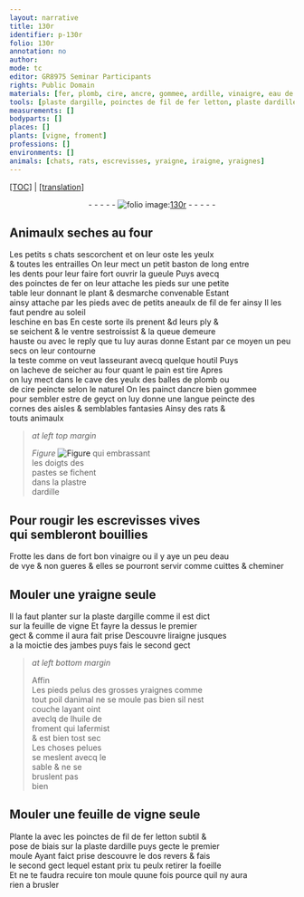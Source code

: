 ```yaml
---
layout: narrative
title: 130r
identifier: p-130r
folio: 130r
annotation: no
author:
mode: tc
editor: GR8975 Seminar Participants
rights: Public Domain
materials: [fer, plomb, cire, ancre, gommee, ardille, vinaigre, eau de vye, argille, huile de froment, fil de fer letton]
tools: [plaste dargille, poinctes de fil de fer letton, plaste dardille, moule]
measurements: []
bodyparts: []
places: []
plants: [vigne, froment]
professions: []
environments: []
animals: [chats, rats, escrevisses, yraigne, iraigne, yraignes]
---
```


 <p><a href="{{ site.baseurl }}/diplomatic/">[TOC]</a> | <a href="{{ site.baseurl }}/texts/p-130r_tl/" target="_blank">[translation]</a></p><div class="folio" align="center">- - - - - <a href="http://gallica.bnf.fr/ark:/12148/btv1b10500001g/f265.item.r=" target="_blank"><img src="https://cu-mkp.github.io/2017-workshop-edition/assets/photo-icon.png" alt="folio image: " style="display:inline-block; margin-bottom:-3px;"/>130r</a> - - - - - </div>  
  

## Animaulx seches au four

 
Les petits <span class="del">s</span> <span class="al">chats</span> sescorchent et on leur oste les yeulx<br/> & toutes les entrailles On leur mect un petit baston de long entre<br/> les dents pour leur faire fort ouvrir la gueule Puys avecq<br/> des poinctes de <span class="m">fer</span> on leur attache les pieds sur une petite<br/> table leur donnant le plant & desmarche convenable Estant<br/> ainsy attache par les pieds <span class="add">avec de petits aneaulx de fil de <span class="m">fer</span> ainsy</span> Il les faut pendre au soleil<br/> leschine en bas En ceste sorte ils prenent <span class="del">&d</span> leurs ply &<br/> se seichent & le ventre sestroissist & la queue demeure<br/> hauste <span class="add">ou avec le reply que tu luy auras donne</span> Estant par ce moyen un peu secs on leur contourne<br/> la teste co<span class="exp">mm</span>e on veut lasseura<span class="exp">n</span>t avecq quelque houtil Puys<br/> on lacheve de seicher au four quant le pain est tire Apres<br/> on luy mect dans le cave des yeulx des balles de <span class="m">plomb</span> ou<br/> de <span class="m">cire</span> peincte selon le naturel On les painct d<span class="m">ancre</span> bien <span class="m">gommee</span><br/> pour sembler estre de geyct on luy donne une langue peincte des<br/> cornes des aisles & semblables fantasies Ainsy des <span class="al">rats</span> &<br/> touts animaulx
 
> *at left top margin*
> 
> 
>   
> *Figure*
> <a href="https://drive.google.com/open?id=0B9-oNrvWdlO5cHVsNnNVQ1l5RnM" target="_blank"><img src="https://cu-mkp.github.io/GR8975-edition/assets/photo-icon.png" alt="Figure" style="display:inline-block; margin-bottom:-3px;"/></a>
 qui embrassant<br/> les doigts des<br/> pastes se fichent<br/> dans la plastre<br/> d<span class="m">ardille</span>
 
 
  

## Pour rougir les <span class="al">escrevisses</span> vives<br/> qui sembleront bouillies

 
Frotte les dans de fort bon <span class="m">vinaigre</span> ou il y aye un peu d<span class="m">eau<br/> de vye</span> & non gueres & elles se pourront servir co<span class="exp">mm</span>e cuittes & cheminer

 
  

## Mouler une <span class="al">yraigne</span> seule

 
Il la faut planter sur la <span class="tl">plaste d<span class="m">argille</span></span> co<span class="exp">mm</span>e il est dict<br/> sur la feuille de <span class="pa">vigne</span> Et fayre la dessus le premier<br/> gect & comme il aura fait prise Descouvre l<span class="al">iraigne</span> jusques<br/> a la moictie des jambes puys fais le second gect
 
> *at left bottom margin*
> 
> 
>   <span class="del">Affin</span><br/> Les pieds pelus des grosses <span class="al">yraignes</span> co<span class="exp">mm</span>e<br/> tout poil danimal ne se moule pas bien sil nest<br/> couche layant oint<br/> aveclq de l<span class="m">huile de<br/> <span class="pa">froment</span></span> qui lafermist<br/> & est bien tost sec<br/> Les choses pelues<br/> se meslent avecq le<br/> sable & ne se<br/> bruslent pas<br/> bien
 
 
  

## Mouler une feuille de <span class="pa">vigne</span> seule

 
Plante la avec les <span class="tl">poinctes de <span class="m">fil de <span class="del">fer</span> letton</span></span> subtil &<br/> pose de biais sur la <span class="tl">plaste d<span class="m">ardille</span></span> puys gecte le premier<br/> moule Ayant faict prise descouvre le <span class="del">dos</span> revers & fais<br/> le second gect lequel estant prix tu peulx retirer la foeille<br/> Et ne te faudra recuire ton <span class="tl">moule</span> quune fois pource quil ny aura<br/> rien a brusler
 
 